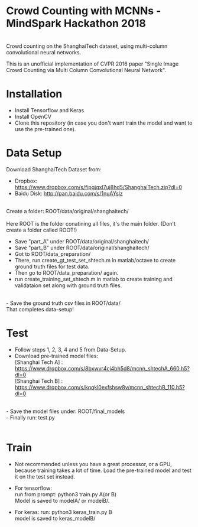 # Crowd Counting with MCNNs - MindSpark Hackathon 2018
</br>
Crowd counting on the ShanghaiTech dataset, using multi-column convolutional neural networks.</br>

This is an unofficial implementation of CVPR 2016 paper "Single Image Crowd Counting via Multi Column Convolutional Neural Network". </br>

# Installation
- Install Tensorflow and Keras </br>
- Install OpenCV </br>
- Clone this repository (in case you don't want train the model and want to use the pre-trained one).</br>

# Data Setup

Download ShanghaiTech Dataset from: </br>
- Dropbox: https://www.dropbox.com/s/fipgjqxl7uj8hd5/ShanghaiTech.zip?dl=0 </br>
- Baidu Disk: http://pan.baidu.com/s/1nuAYslz </br>
</br>
Create a folder: ROOT/data/original/shanghaitech/ </br>
</br>
Here ROOT is the folder conatining all files, it's the main folder. (Don't create a folder called ROOT!)</br>

- Save "part_A" under ROOT/data/original/shanghaitech/</br>
- Save "part_B" under ROOT/data/original/shanghaitech/</br>
- Got to ROOT/data_preparation/ </br>
- There, run create_gt_test_set_shtech.m in matlab/octave to create ground truth files for test data. </br>
- Then go to ROOT/data_preparation/ again.</br>
- run create_training_set_shtech.m in matlab to create training and validataion set along with ground truth files. </br>
</br>
- Save the ground truth csv files in ROOT/data/</br>
That completes data-setup!
</br>

# Test

- Follow steps 1, 2, 3, 4 and 5 from Data-Setup. </br>
- Download pre-trained model files: </br>
[Shanghai Tech A] : https://www.dropbox.com/s/8bxwvr4cj4bh5d8/mcnn_shtechA_660.h5?dl=0 </br>
[Shanghai Tech B] : https://www.dropbox.com/s/kqqkl0exfshsw8v/mcnn_shtechB_110.h5?dl=0 </br>
</br>
- Save the model files under: ROOT/final_models
</br>
- Finally run: test.py </br>
</br>

# Train

- Not recommended unless you have a great processor, or a GPU, because training takes a lot of time. Load the pre-trained model and test it on the test set instead. </br>

- For tensorflow: </br>
run from prompt: python3 train.py A(or B) </br>
Model is saved to modelA/ or modelB/. </br>

- For keras:
run: python3 keras_train.py B </br>
model is saved to keras_modelB/ </br>

